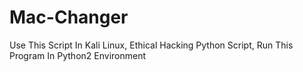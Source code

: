 # Mac-Changer
Use This Script In Kali Linux,
Ethical Hacking Python Script,
Run This Program In Python2 Environment
